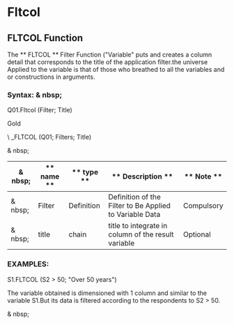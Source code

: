 # Fltcol

## FLTCOL Function

The ** FLTCOL ** Filter Function ("Variable" puts and creates a column detail that corresponds to the title of the application filter.the universe Applied to the variable is that of those who breathed to all the variables and or constructions in arguments.

### Syntax: & nbsp;

Q01.Fltcol (Filter; Title)

Gold

\ _FLTCOL (Q01; Filters; Title)

& nbsp;

| & nbsp; | ** name ** | ** type ** | ** Description ** | ** Note ** |
| --- | --- | --- | --- | --- |
| & nbsp; | Filter | Definition | Definition of the Filter to Be Applied to Variable Data | Compulsory |
| & nbsp; | title | chain | title to integrate in column of the result variable | Optional |

### EXAMPLES:

S1.FLTCOL (S2 \> 50; "Over 50 years")

The variable obtained is dimensioned with 1 column and similar to the variable S1.But its data is filtered according to the respondents to S2 \> 50.

& nbsp;